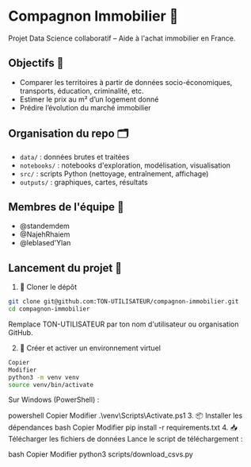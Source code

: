 # Compagnon Immobilier 🏡

Projet Data Science collaboratif – Aide à l'achat immobilier en France.

## Objectifs 🎯
- Comparer les territoires à partir de données socio-économiques, transports, éducation, criminalité, etc.
- Estimer le prix au m² d’un logement donné
- Prédire l’évolution du marché immobilier

## Organisation du repo 🗂️
- `data/` : données brutes et traitées
- `notebooks/` : notebooks d'exploration, modélisation, visualisation
- `src/` : scripts Python (nettoyage, entraînement, affichage)
- `outputs/` : graphiques, cartes, résultats

## Membres de l'équipe 👥
- @standemdem
- @NajehRhaiem
- @leblased'Ylan

## Lancement du projet 🚀
1. 🔁 Cloner le dépôt
```bash
git clone git@github.com:TON-UTILISATEUR/compagnon-immobilier.git
cd compagnon-immobilier
```
Remplace TON-UTILISATEUR par ton nom d'utilisateur ou organisation GitHub.

2. 🧪 Créer et activer un environnement virtuel
```bash
Copier
Modifier
python3 -m venv venv
source venv/bin/activate
```
Sur Windows (PowerShell) :

powershell
Copier
Modifier
.\venv\Scripts\Activate.ps1
3. 📦 Installer les dépendances
bash
Copier
Modifier
pip install -r requirements.txt
4. 📥 Télécharger les fichiers de données
Lance le script de téléchargement :

bash
Copier
Modifier
python3 scripts/download_csvs.py



